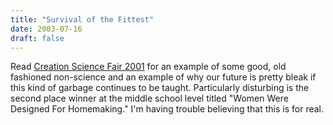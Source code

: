 ```yaml
---
title: "Survival of the Fittest"
date: 2003-07-16
draft: false
---
```

Read [Creation Science Fair 2001](https://web.archive.org/web/20030805211132/http://objective.jesussave.us/creationsciencefair.html "OBJECTIVE: Creation Education: Creation Science Fair 2001") for an example of some good, old fashioned non-science and an example of why our future is pretty bleak if this kind of garbage continues to be taught. Particularly disturbing is the second place winner at the middle school level titled "Women Were Designed For Homemaking." I'm having trouble believing that this is for real.
